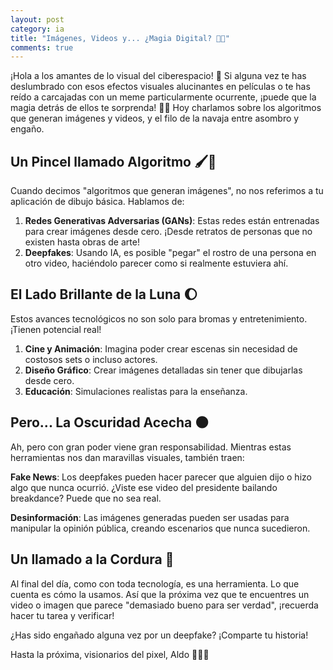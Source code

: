 ```yaml
---
layout: post
category: ia
title: "Imágenes, Videos y... ¿Magia Digital? 🎥✨"
comments: true
---
```



¡Hola a los amantes de lo visual del ciberespacio! 🌌 Si alguna vez te has deslumbrado con esos efectos visuales alucinantes en películas o te has reído a carcajadas con un meme particularmente ocurrente, ¡puede que la magia detrás de ellos te sorprenda! 🍿🔮 Hoy charlamos sobre los algoritmos que generan imágenes y videos, y el filo de la navaja entre asombro y engaño.

## Un Pincel llamado Algoritmo 🖌️🤖

Cuando decimos "algoritmos que generan imágenes", no nos referimos a tu aplicación de dibujo básica. Hablamos de:

1. **Redes Generativas Adversarias (GANs)**: Estas redes están entrenadas para crear imágenes desde cero. ¡Desde retratos de personas que no existen hasta obras de arte!
2. **Deepfakes**: Usando IA, es posible "pegar" el rostro de una persona en otro video, haciéndolo parecer como si realmente estuviera ahí.

## El Lado Brillante de la Luna 🌔

Estos avances tecnológicos no son solo para bromas y entretenimiento. ¡Tienen potencial real!

1. **Cine y Animación**: Imagina poder crear escenas sin necesidad de costosos sets o incluso actores.
2. **Diseño Gráfico**: Crear imágenes detalladas sin tener que dibujarlas desde cero.
3. **Educación**: Simulaciones realistas para la enseñanza.

## Pero... La Oscuridad Acecha 🌑

Ah, pero con gran poder viene gran responsabilidad. Mientras estas herramientas nos dan maravillas visuales, también traen:

**Fake News**: Los deepfakes pueden hacer parecer que alguien dijo o hizo algo que nunca ocurrió. ¿Viste ese video del presidente bailando breakdance? Puede que no sea real.

**Desinformación**: Las imágenes generadas pueden ser usadas para manipular la opinión pública, creando escenarios que nunca sucedieron.

## Un llamado a la Cordura 🌟

Al final del día, como con toda tecnología, es una herramienta. Lo que cuenta es cómo la usamos. Así que la próxima vez que te encuentres un video o imagen que parece "demasiado bueno para ser verdad", ¡recuerda hacer tu tarea y verificar!

¿Has sido engañado alguna vez por un deepfake? ¡Comparte tu historia!

Hasta la próxima, visionarios del pixel,
Aldo 🎥✨🌌